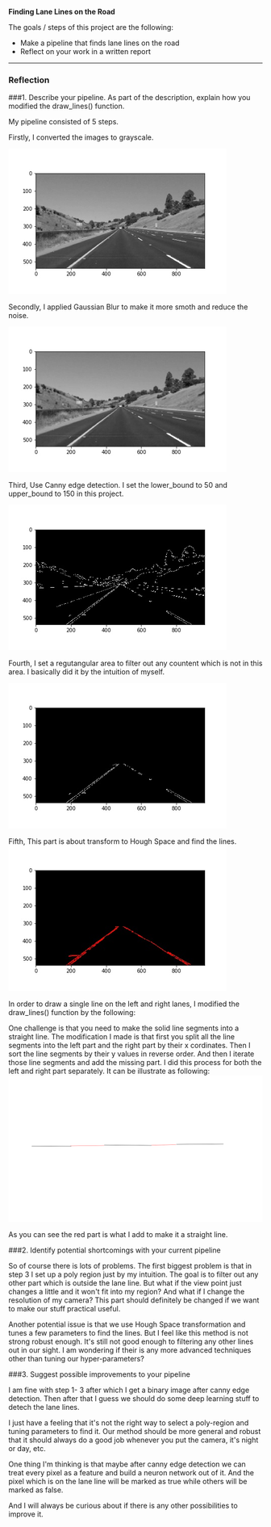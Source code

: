 **Finding Lane Lines on the Road**

The goals / steps of this project are the following:
* Make a pipeline that finds lane lines on the road
* Reflect on your work in a written report


[//]: # (Image References)

[image1]: ./examples/1.jpg "1"
[image2]: ./examples/2.jpg "2"
[image3]: ./examples/3.jpg "3"
[image4]: ./examples/4.jpg "4"
[image5]: ./examples/5.jpg "5"
[image6]: ./examples/6.png "6"

---

### Reflection

###1. Describe your pipeline. As part of the description, explain how you modified the draw_lines() function.

My pipeline consisted of 5 steps.

Firstly, I converted the images to grayscale.

![alt text][image1]

Secondly, I applied Gaussian Blur to make it more smoth and reduce the noise.

![alt text][image2]

Third, Use Canny edge detection. I set the lower_bound to 50 and upper_bound to 150 in this project.

![alt text][image3]

Fourth, I set a regutangular area to filter out any countent which is not in this area. I basically did it by the intuition of myself.

![alt text][image4]

Fifth, This part is about transform to Hough Space and find the lines. 
![alt text][image5]

In order to draw a single line on the left and right lanes, I modified the draw_lines() function by the following:

One challenge is that you need to make the solid line segments into a straight line. The modification I made is that first you split all the line segments into the left part and the right part by their x cordinates. Then I sort the line segments by their y values in reverse order. And then I iterate those line segments and add the missing part. I did this process for both the left and right part separately. It can be illustrate as following:
![alt text][image6]

As you can see the red part is what I add to make it a straight line.

###2. Identify potential shortcomings with your current pipeline


So of course there is lots of problems. The first biggest problem is that in step 3 I set up a poly region just by my intuition.
The goal is to filter out any other part which is outside the lane line. But what if the view point just changes a little and it won't fit into my region? And what if I change the resolution of my camera? This part should definitely be changed if we want to make our stuff practical useful.

Another potential issue is that we use Hough Space transformation and tunes a few parameters to find the lines. But I feel like this method is not strong robust enough. It's still not good enough to filtering any other lines out in our sight. I am wondering if their is any more advanced techniques other than tuning our hyper-parameters?


###3. Suggest possible improvements to your pipeline

I am fine with step 1- 3 after which I get a binary image after canny edge detection. Then after that I guess we should do some deep learning stuff to detech the lane lines.

I just have a feeling that it's not the right way to select a poly-region and tuning parameters to find it. Our method should be more general and robust that it should always do a good job whenever you put the camera, it's night or day, etc.

One thing I'm thinking is that maybe after canny edge detection we can treat every pixel as a feature and build a neuron network out of it. And the pixel which is on the lane line will be marked as true while others will be marked as false. 

And I will always be curious about if there is any other possibilities to improve it.

